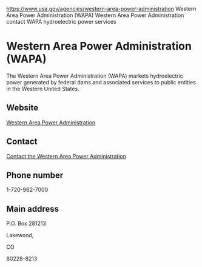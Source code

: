 

https://www.usa.gov/agencies/western-area-power-administration
Western Area Power Administration (WAPA)
Western Area Power Administration contact
WAPA hydroelectric power services

Western Area Power Administration
(WAPA)
========================================

The Western Area Power Administration (WAPA) markets hydroelectric power generated by federal dams and associated services to public entities in the Western United States.

Website
-------

[Western Area Power Administration](https://www.wapa.gov)

Contact
-------

[Contact the Western Area Power Administration](https://www.wapa.gov/about-wapa/contact-us/)

Phone number
------------

1-720-962-7000

Main address
------------

P.O. Box 281213
  

Lakewood,

CO

80228-8213
